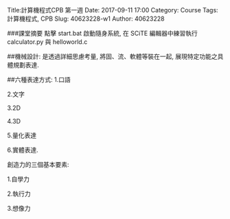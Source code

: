 Title:計算機程式CPB 第一週
Date: 2017-09-11 17:00
Category: Course
Tags: 計算機程式, CPB
Slug: 40623228-w1
Author: 40623228

###課堂摘要
點擊 start.bat 啟動隨身系統, 在 SCiTE 編輯器中練習執行 calculator.py 與 helloworld.c

<!-- PELICAN_END_SUMMARY -->
##機械設計:
是透過詳細思慮考量, 將固、流、軟體等裝在一起, 展現特定功能之具體規劃表達.

##六種表達方式:
1.口語

2.文字
 
3.2D

4.3D

5.量化表達

6.實體表達.

創造力的三個基本要素:

1.自學力

2.執行力

3.想像力
